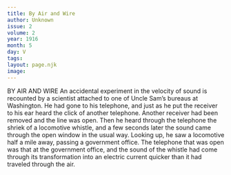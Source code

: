```yaml
---
title: By Air and Wire
author: Unknown
issue: 2
volume: 2
year: 1916
month: 5
day: V
tags:
layout: page.njk
image:
---
```

BY AIR AND WIRE    An accidental experiment in the velocity of sound is recounted by a scientist attached to one of Uncle Sam’s bureaus at Washington.       He had gone to his telephone, and just as he put the receiver to his ear heard the click of another telephone. Another receiver had been removed and the line was open.       Then he heard through the telephone the shriek of a locomotive whistle, and a few seconds later the sound came through the open window in the usual way. Looking up, he saw a locomotive half a mile away, passing a government office. The telephone that was open was that at the government office, and the sound of the whistle had come through its transformation into an electric current quicker than it had traveled through the air. 

